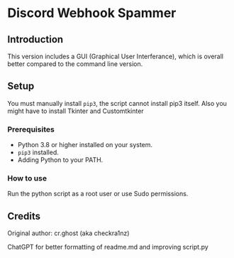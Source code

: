 # Discord Webhook Spammer

## Introduction
This version includes a GUI (Graphical User Interferance), which is overall better compared to the command
line version.

## Setup
You must manually install `pip3`, the script cannot install pip3 itself.
Also you might have to install Tkinter and Customtkinter

### Prerequisites
- Python 3.8 or higher installed on your system.
- `pip3` installed.
- Adding Python to your PATH.

### How to use
Run the python script as a root user or use Sudo permissions.

## Credits
Original author: cr.ghost (aka checkra1nz)

ChatGPT for better formatting of readme.md and improving script.py